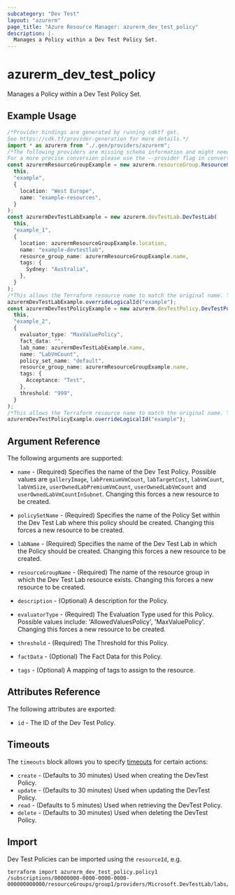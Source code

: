 ```yaml
---
subcategory: "Dev Test"
layout: "azurerm"
page_title: "Azure Resource Manager: azurerm_dev_test_policy"
description: |-
  Manages a Policy within a Dev Test Policy Set.
---
```


# azurerm\_dev\_test\_policy

Manages a Policy within a Dev Test Policy Set.

## Example Usage

```typescript
/*Provider bindings are generated by running cdktf get.
See https://cdk.tf/provider-generation for more details.*/
import * as azurerm from "./.gen/providers/azurerm";
/*The following providers are missing schema information and might need manual adjustments to synthesize correctly: azurerm.
For a more precise conversion please use the --provider flag in convert.*/
const azurermResourceGroupExample = new azurerm.resourceGroup.ResourceGroup(
  this,
  "example",
  {
    location: "West Europe",
    name: "example-resources",
  }
);
const azurermDevTestLabExample = new azurerm.devTestLab.DevTestLab(
  this,
  "example_1",
  {
    location: azurermResourceGroupExample.location,
    name: "example-devtestlab",
    resource_group_name: azurermResourceGroupExample.name,
    tags: {
      Sydney: "Australia",
    },
  }
);
/*This allows the Terraform resource name to match the original name. You can remove the call if you don't need them to match.*/
azurermDevTestLabExample.overrideLogicalId("example");
const azurermDevTestPolicyExample = new azurerm.devTestPolicy.DevTestPolicy(
  this,
  "example_2",
  {
    evaluator_type: "MaxValuePolicy",
    fact_data: "",
    lab_name: azurermDevTestLabExample.name,
    name: "LabVmCount",
    policy_set_name: "default",
    resource_group_name: azurermResourceGroupExample.name,
    tags: {
      Acceptance: "Test",
    },
    threshold: "999",
  }
);
/*This allows the Terraform resource name to match the original name. You can remove the call if you don't need them to match.*/
azurermDevTestPolicyExample.overrideLogicalId("example");

```

## Argument Reference

The following arguments are supported:

*   `name` - (Required) Specifies the name of the Dev Test Policy. Possible values are `galleryImage`, `labPremiumVmCount`, `labTargetCost`, `labVmCount`, `labVmSize`, `userOwnedLabPremiumVmCount`, `userOwnedLabVmCount` and `userOwnedLabVmCountInSubnet`. Changing this forces a new resource to be created.

*   `policySetName` - (Required) Specifies the name of the Policy Set within the Dev Test Lab where this policy should be created. Changing this forces a new resource to be created.

*   `labName` - (Required) Specifies the name of the Dev Test Lab in which the Policy should be created. Changing this forces a new resource to be created.

*   `resourceGroupName` - (Required) The name of the resource group in which the Dev Test Lab resource exists. Changing this forces a new resource to be created.

*   `description` - (Optional) A description for the Policy.

*   `evaluatorType` - (Required) The Evaluation Type used for this Policy. Possible values include: 'AllowedValuesPolicy', 'MaxValuePolicy'. Changing this forces a new resource to be created.

*   `threshold` - (Required) The Threshold for this Policy.

*   `factData` - (Optional) The Fact Data for this Policy.

*   `tags` - (Optional) A mapping of tags to assign to the resource.

## Attributes Reference

The following attributes are exported:

* `id` - The ID of the Dev Test Policy.

## Timeouts

The `timeouts` block allows you to specify [timeouts](https://www.terraform.io/language/resources/syntax#operation-timeouts) for certain actions:

* `create` - (Defaults to 30 minutes) Used when creating the DevTest Policy.
* `update` - (Defaults to 30 minutes) Used when updating the DevTest Policy.
* `read` - (Defaults to 5 minutes) Used when retrieving the DevTest Policy.
* `delete` - (Defaults to 30 minutes) Used when deleting the DevTest Policy.

## Import

Dev Test Policies can be imported using the `resourceId`, e.g.

```shell
terraform import azurerm_dev_test_policy.policy1 /subscriptions/00000000-0000-0000-0000-000000000000/resourceGroups/group1/providers/Microsoft.DevTestLab/labs/lab1/policySets/default/policies/policy1
```
